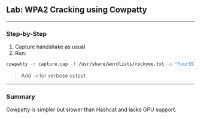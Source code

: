 
## Lab: WPA2 Cracking using Cowpatty

---

###  Step-by-Step

1. Capture handshake as usual
2. Run:

```bash
cowpatty -r capture.cap -f /usr/share/wordlists/rockyou.txt -s "YourSSID"
```

> Add `-v` for verbose output

---

### Summary


Cowpatty is simpler but slower than Hashcat and lacks GPU support.
